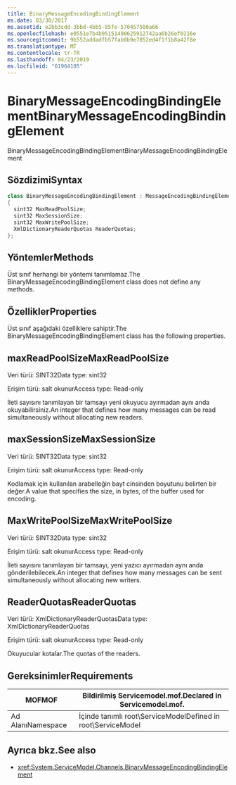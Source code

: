 ```yaml
---
title: BinaryMessageEncodingBindingElement
ms.date: 03/30/2017
ms.assetid: e2bb3cdd-3bbd-4bb5-85fe-570457500a66
ms.openlocfilehash: e0551e7b4b05151490625912742aa6b26ef0216e
ms.sourcegitcommit: 9b552addadfb57fab0b9e7852ed4f1f1b8a42f8e
ms.translationtype: MT
ms.contentlocale: tr-TR
ms.lasthandoff: 04/23/2019
ms.locfileid: "61964105"
---
```

# <a name="binarymessageencodingbindingelement"></a><span data-ttu-id="3b064-102">BinaryMessageEncodingBindingElement</span><span class="sxs-lookup"><span data-stu-id="3b064-102">BinaryMessageEncodingBindingElement</span></span>
<span data-ttu-id="3b064-103">BinaryMessageEncodingBindingElement</span><span class="sxs-lookup"><span data-stu-id="3b064-103">BinaryMessageEncodingBindingElement</span></span>  
  
## <a name="syntax"></a><span data-ttu-id="3b064-104">Sözdizimi</span><span class="sxs-lookup"><span data-stu-id="3b064-104">Syntax</span></span>  
  
```csharp  
class BinaryMessageEncodingBindingElement : MessageEncodingBindingElement  
{  
  sint32 MaxReadPoolSize;  
  sint32 MaxSessionSize;  
  sint32 MaxWritePoolSize;  
  XmlDictionaryReaderQuotas ReaderQuotas;  
};  
```  
  
## <a name="methods"></a><span data-ttu-id="3b064-105">Yöntemler</span><span class="sxs-lookup"><span data-stu-id="3b064-105">Methods</span></span>  
 <span data-ttu-id="3b064-106">Üst sınıf herhangi bir yöntemi tanımlamaz.</span><span class="sxs-lookup"><span data-stu-id="3b064-106">The BinaryMessageEncodingBindingElement class does not define any methods.</span></span>  
  
## <a name="properties"></a><span data-ttu-id="3b064-107">Özellikler</span><span class="sxs-lookup"><span data-stu-id="3b064-107">Properties</span></span>  
 <span data-ttu-id="3b064-108">Üst sınıf aşağıdaki özelliklere sahiptir.</span><span class="sxs-lookup"><span data-stu-id="3b064-108">The BinaryMessageEncodingBindingElement class has the following properties.</span></span>  
  
## <a name="maxreadpoolsize"></a><span data-ttu-id="3b064-109">maxReadPoolSize</span><span class="sxs-lookup"><span data-stu-id="3b064-109">MaxReadPoolSize</span></span>  
 <span data-ttu-id="3b064-110">Veri türü: SINT32</span><span class="sxs-lookup"><span data-stu-id="3b064-110">Data type: sint32</span></span>  
  
 <span data-ttu-id="3b064-111">Erişim türü: salt okunur</span><span class="sxs-lookup"><span data-stu-id="3b064-111">Access type: Read-only</span></span>  
  
 <span data-ttu-id="3b064-112">İleti sayısını tanımlayan bir tamsayı yeni okuyucu ayırmadan aynı anda okuyabilirsiniz.</span><span class="sxs-lookup"><span data-stu-id="3b064-112">An integer that defines how many messages can be read simultaneously without allocating new readers.</span></span>  
  
## <a name="maxsessionsize"></a><span data-ttu-id="3b064-113">maxSessionSize</span><span class="sxs-lookup"><span data-stu-id="3b064-113">MaxSessionSize</span></span>  
 <span data-ttu-id="3b064-114">Veri türü: SINT32</span><span class="sxs-lookup"><span data-stu-id="3b064-114">Data type: sint32</span></span>  
  
 <span data-ttu-id="3b064-115">Erişim türü: salt okunur</span><span class="sxs-lookup"><span data-stu-id="3b064-115">Access type: Read-only</span></span>  
  
 <span data-ttu-id="3b064-116">Kodlamak için kullanılan arabelleğin bayt cinsinden boyutunu belirten bir değer.</span><span class="sxs-lookup"><span data-stu-id="3b064-116">A value that specifies the size, in bytes, of the buffer used for encoding.</span></span>  
  
## <a name="maxwritepoolsize"></a><span data-ttu-id="3b064-117">MaxWritePoolSize</span><span class="sxs-lookup"><span data-stu-id="3b064-117">MaxWritePoolSize</span></span>  
 <span data-ttu-id="3b064-118">Veri türü: SINT32</span><span class="sxs-lookup"><span data-stu-id="3b064-118">Data type: sint32</span></span>  
  
 <span data-ttu-id="3b064-119">Erişim türü: salt okunur</span><span class="sxs-lookup"><span data-stu-id="3b064-119">Access type: Read-only</span></span>  
  
 <span data-ttu-id="3b064-120">İleti sayısını tanımlayan bir tamsayı, yeni yazıcı ayırmadan aynı anda gönderilebilecek.</span><span class="sxs-lookup"><span data-stu-id="3b064-120">An integer that defines how many messages can be sent simultaneously without allocating new writers.</span></span>  
  
## <a name="readerquotas"></a><span data-ttu-id="3b064-121">ReaderQuotas</span><span class="sxs-lookup"><span data-stu-id="3b064-121">ReaderQuotas</span></span>  
 <span data-ttu-id="3b064-122">Veri türü: XmlDictionaryReaderQuotas</span><span class="sxs-lookup"><span data-stu-id="3b064-122">Data type: XmlDictionaryReaderQuotas</span></span>  
  
 <span data-ttu-id="3b064-123">Erişim türü: salt okunur</span><span class="sxs-lookup"><span data-stu-id="3b064-123">Access type: Read-only</span></span>  
  
 <span data-ttu-id="3b064-124">Okuyucular kotalar.</span><span class="sxs-lookup"><span data-stu-id="3b064-124">The quotas of the readers.</span></span>  
  
## <a name="requirements"></a><span data-ttu-id="3b064-125">Gereksinimler</span><span class="sxs-lookup"><span data-stu-id="3b064-125">Requirements</span></span>  
  
|<span data-ttu-id="3b064-126">MOF</span><span class="sxs-lookup"><span data-stu-id="3b064-126">MOF</span></span>|<span data-ttu-id="3b064-127">Bildirilmiş Servicemodel.mof.</span><span class="sxs-lookup"><span data-stu-id="3b064-127">Declared in Servicemodel.mof.</span></span>|  
|---------|-----------------------------------|  
|<span data-ttu-id="3b064-128">Ad Alanı</span><span class="sxs-lookup"><span data-stu-id="3b064-128">Namespace</span></span>|<span data-ttu-id="3b064-129">İçinde tanımlı root\ServiceModel</span><span class="sxs-lookup"><span data-stu-id="3b064-129">Defined in root\ServiceModel</span></span>|  
  
## <a name="see-also"></a><span data-ttu-id="3b064-130">Ayrıca bkz.</span><span class="sxs-lookup"><span data-stu-id="3b064-130">See also</span></span>

- <xref:System.ServiceModel.Channels.BinaryMessageEncodingBindingElement>
